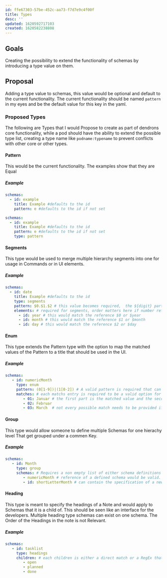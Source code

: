 ```yaml
---
id: ffe67303-57be-452c-aa73-f7d7e9c4f00f
title: Types
desc: ''
updated: 1620592717103
created: 1620582238808
---
```


## Goals

Creating the possibility to extend the functionality of schemas by introducing a type value on them.

## Proposal

Adding a type value to schemas, this value would be optional and default to the current functionality. 
The current functionality should be named `pattern` in my eyes and be the default value for this key in the yaml. 


### Proposed Types

The following are Types that I would Propose to create as part of dendrons core functionality, while a pod should have the ability to extend the possible type list, creating a type name like `podname:typename` to prevent conflicts with other core or other types. 


#### Pattern

This would be the current functionality. The examples show that they are Equal 

##### Example

```yml
schemas:
  - id: example
    title: Example #defaults to the id
    pattern: e #defaults to the id if not set
```

```yml
schemas:
  - id: example
    title: Example #defaults to the id
    pattern: e #defaults to the id if not set
    type: pattern
```

#### Segments

This type would be used to merge multiple hierarchy segments into one for usage in Commands or in UI elements. 

##### Example


```yml
schemas:
  - id: date
    title: Example #defaults to the id
    type: segments 
    pattern: $0.$1.$2 # this value becomes required,  the ${digit} part describes the hierachy lvl in this scheme, but could use named identifiers as well or static pattern parts.
    elements: # required for segments, order matters here if number references are used.    
      - id: year # this would match the reference $0 or $year
      - id: month # this would match the reference $1 or $month
      - id: day # this would match the reference $2 or $day        
```



#### Enum

This type extends the Pattern type with the option to map the matched values of the Pattern to a title that should be used in the UI. 

##### Example

```yml
schemas:
   - id: numericMonth
     type: enum
     pattern: (0[1-9])|(1[0-2]) # A valid pattern is required that can match multiple things.
     matches: # each matchs entry is required to be a valid option for the pattern
        - 01: Januar # the first part is the matched value and the second part becomes the title
        - 02: Februar
        - 03: March  # not every possible match needs to be provided if no match is provided the matched value becomes the title.
```


#### Group

This type would allow someone to define multiple Schemas for one hierachy level That get grouped under a commen Key.

##### Example

```yml
schemas:
   - id: Month
     type: group
     schemas: # Requires a non empty list of either schema definitions or references. 
        - numericMonth # reference of a defined schema would be valid.
        - id: shortLetterMonth # can contain the specification of a new schema

```



#### Heading

This type is meant to specify the headings of a Note and would apply to Schemas that it is a child of. This should be seen like an interface for the developers. Multiple heading type schemas can exist on one schema. The Order of the Headings in the note is not Relevant. 

##### Example 

```yml
schemas:
   - id: tasklist
     type: headings
     children: # each children is either a direct match or a RegEx that must match
        - open 
        - planned
        - done
```